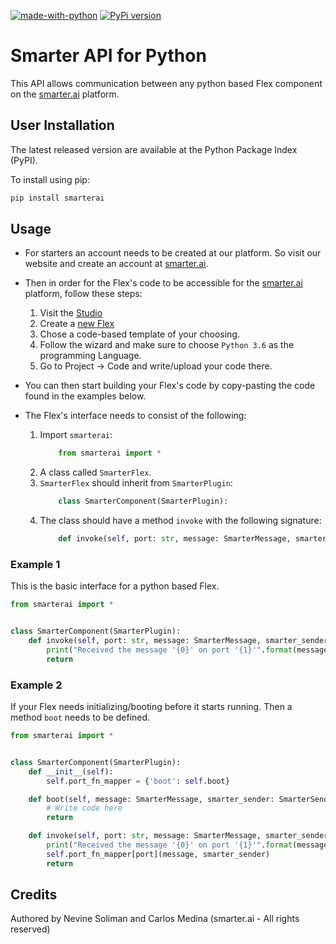 [![made-with-python](https://img.shields.io/badge/Made%20with-Python-1f425f.svg)](https://www.python.org/)
[![PyPi version](https://badgen.net/pypi/v/pip/)](https://pypi.org/project/pip/)

# Smarter API for Python

This API allows communication between any python based Flex component on the [smarter.ai](https://www.smarter.ai/)
platform.

## User Installation

The latest released version are available at the Python Package Index (PyPI).

To install using pip:

```bash
pip install smarterai
```

## Usage

- For starters an account needs to be created at our platform. So visit our website and create an account
  at [smarter.ai](https://www.smarter.ai/).

- Then in order for the Flex's code to be accessible for the [smarter.ai](https://www.smarter.ai/) platform, follow
  these steps:
    1. Visit the [Studio](https://studio.smarter.ai/digital_twin)
    2. Create a [new Flex](https://studio.smarter.ai/digital_twin/newArtifact)
    3. Chose a code-based template of your choosing.
    4. Follow the wizard and make sure to choose ```Python 3.6``` as the programming Language.
    5. Go to Project -> Code and write/upload your code there.

- You can then start building your Flex's code by copy-pasting the code found in the examples below.

- The Flex's interface needs to consist of the following:
    1. Import ```smarterai```:
        ```python
            from smarterai import *
        ```
    2. A class called ```SmarterFlex```.
    2. ```SmarterFlex``` should inherit from ```SmarterPlugin```:
        ```python
            class SmarterComponent(SmarterPlugin):
        ```
    3. The class should have a method ```invoke``` with the following signature:
        ```python
            def invoke(self, port: str, message: SmarterMessage, smarter_sender: SmarterSender) -> Optional[SmarterMessage]:
        ```

### Example 1

This is the basic interface for a python based Flex.

```python
from smarterai import *


class SmarterComponent(SmarterPlugin):
    def invoke(self, port: str, message: SmarterMessage, smarter_sender: SmarterSender) -> Optional[SmarterMessage]:
        print("Received the message '{0}' on port '{1}'".format(message, port))
        return
```

### Example 2

If your Flex needs initializing/booting before it starts running. Then a method ```boot``` needs to be defined.

```python
from smarterai import *


class SmarterComponent(SmarterPlugin):
    def __init__(self):
        self.port_fn_mapper = {'boot': self.boot}

    def boot(self, message: SmarterMessage, smarter_sender: SmarterSender) -> Optional[SmarterMessage]:
        # Write code here
        return

    def invoke(self, port: str, message: SmarterMessage, smarter_sender: SmarterSender) -> Optional[SmarterMessage]:
        print("Received the message '{0}' on port '{1}'".format(message, port))
        self.port_fn_mapper[port](message, smarter_sender)
        return
```

## Credits

Authored by Nevine Soliman and Carlos Medina (smarter.ai - All rights reserved)